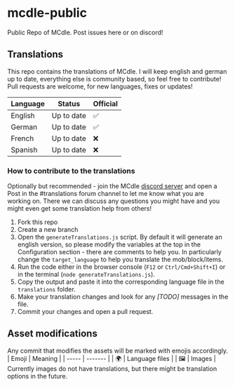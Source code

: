 # mcdle-public

Public Repo of MCdle. Post issues here or on discord!

## Translations

This repo contains the translations of MCdle. I will keep english and german up to date, everything else is community based, so feel free to contribute! Pull requests are welcome, for new languages, fixes or updates!

| Language | Status     | Official |
| -------- | ---------- | -------- |
| English  | Up to date | ✅       |
| German   | Up to date | ✅       |
| French   | Up to date | ❌       |
| Spanish  | Up to date | ❌       |

### How to contribute to the translations

Optionally but recommended - join the MCdle [discord server](https://discord.gg/3rDDPcFd4f) and open a Post in the #translations forum channel to let me know what you are working on. There we can discuss any questions you might have and you might even get some translation help from others!

1. Fork this repo
2. Create a new branch
3. Open the `generateTranslations.js` script. By default it will generate an english version, so please modify the variables at the top in the Configuration section - there are comments to help you. In particularly change the `target_language` to help you translate the mob/block/items.
4. Run the code either in the browser console (`F12` or `Ctrl/Cmd+Shift+I`) or in the terminal (`node generateTranslations.js`).
5. Copy the output and paste it into the corresponding language file in the `translations` folder.
6. Make your translation changes and look for any _[TODO]_ messages in the file.
7. Commit your changes and open a pull request.

## Asset modifications

Any commit that modifies the assets will be marked with emojis accordingly.
| Emoji | Meaning |
| ----- | ------- |
| 🌍 | Language files |
| 🖼️ | Images |
Currently images do not have translations, but there might be translation options in the future.
